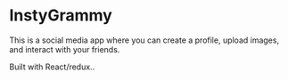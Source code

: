 # InstyGrammy

This is a social media app where you can create a profile, upload images, and interact with your friends. 

Built with React/redux..

